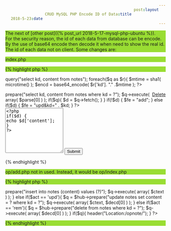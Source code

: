 ```yaml
---
layout: post
title: CRUD MySQL PHP Encode ID of Data
date: 2018-5-23
---
```

The next of [other post]({% post_url 2018-5-17-mysql-php-ubuntu %}).  
For the security reason, the id of each data from database can be encode.
By the use of base64 encode then decode it when need to show the real id.
The id of each data not on client.
Some changes are:

index.php

{% highlight php %}
<style>
p {
background-color: #9d3
}
span {
float: right
}
</style>

<?php
include "config/hub.php";
$q = $hub->query("select kd, content from notes");

foreach($q as $r){
$mtime = sha1( microtime() );
$encd = base64_encode( $r['kd']. "." .$mtime );
?>

<p class="datum" data-kd="<?php echo $encd;?>">
	<span>
		<a href="op/?act=rem&kd=<?php echo $encd;?>">
		Delete
		</a>
	</span>
	<a href="?kd=<?php echo $encd;?>">
		<?php echo nl2br( $r['content'] ); ?>
	</a>
</p>

<?php
}

$kd = $_GET['kd'];

if($kd) {

$parse = explode(".", base64_decode($kd) );

$q = $hub->prepare("select kd, content from notes where kd = ?");
$q->execute( array( $parse[0] ) );

	if($q){
	$d = $q->fetch();
	}

}

if(!$d) {
$fe = "add";

} else if($d) {
$fe = "upd&kd=" . $kd;
}

?>

<form method="POST" action="<?php echo 'op/?act=' . $fe;?>">

<textarea rows="9" name="text">
<?php
if($d) {
echo $d['content'];
}
?>
</textarea>

<input type="submit">
</form>
{% endhighlight %}

op/add.php not in used. Instead, it would be
op/index.php

{% highlight php %}
<?php
$act = $_GET['act'];
$text = $_POST['text'];
$ctext = trim( $text );

$kd = $_GET['kd'];
$decd = explode(".", base64_decode($kd) );

include "../config/hub.php";

if($act == 'add'){

$q = $hub->prepare("insert into notes (content) values (?)");
$q->execute( array( $ctext ) );

} else if($act == 'upd'){

$q = $hub->prepare("update notes set content = ? where kd = ?");
$q->execute( array( $ctext, $decd[0] ) );

} else if($act == 'rem'){

$q = $hub->prepare("delete from notes where kd = ?");
$q->execute( array( $decd[0] ) );

}
	if($q){
	header("Location:/opnote/");
	}
?>
{% endhighlight %}
